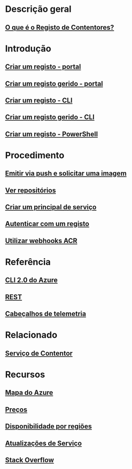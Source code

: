 # Descrição geral

## [O que é o Registo de Contentores?](container-registry-intro.md)

# Introdução
## [Criar um registo - portal](container-registry-get-started-portal.md)
## [Criar um registo gerido - portal](container-registry-managed-get-started-portal.md)
## [Criar um registo - CLI](container-registry-get-started-azure-cli.md)
## [Criar um registo gerido - CLI](container-registry-managed-get-started-azure-cli.md)
## [Criar um registo - PowerShell](container-registry-get-started-powershell.md)

# Procedimento

## [Emitir via push e solicitar uma imagem](container-registry-get-started-docker-cli.md)
## [Ver repositórios](container-registry-repositories.md)
## [Criar um principal de serviço](../azure-resource-manager/resource-group-create-service-principal-portal.md?toc=%2fazure%2fcontainer-registry%2ftoc.json)
## [Autenticar com um registo](container-registry-authentication.md)
## [Utilizar webhooks ACR](./container-registry-webhook.md)

# Referência

## [CLI 2.0 do Azure](/cli/azure/acr)
## [REST](/rest/api/containerregistry)
## [Cabeçalhos de telemetria](container-registry-headers.md)

# Relacionado

## [Serviço de Contentor](/azure/container-service/)

# Recursos
## [Mapa do Azure](https://azure.microsoft.com/roadmap/?category=containers)
## [Preços](https://azure.microsoft.com/pricing/details/container-registry/)
## [Disponibilidade por regiões](https://azure.microsoft.com/regions/services/)
## [Atualizações de Serviço](https://azure.microsoft.com/en-us/updates/?product=container-registry&updatetype=&platform=)
## [Stack Overflow](http://stackoverflow.com/questions/tagged/azure-container-registry)
